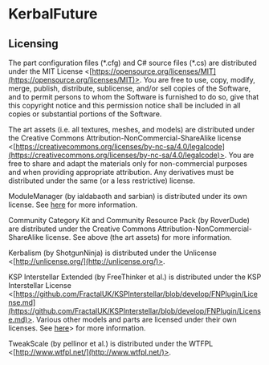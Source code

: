 # KerbalFuture

## Licensing

The part configuration files (\*.cfg) and C\# source files (\*.cs) are distributed under the MIT License <[https://opensource.org/licenses/MIT](https://opensource.org/licenses/MIT)>. You are free to use, copy, modify, merge, publish, distribute, sublicense, and/or sell copies of the Software, and to permit persons to whom the Software is furnished to do so, give that this copyright notice and this permission notice shall be included in all copies or substantial portions of the Software.

The art assets (i.e. all textures, meshes, and models) are distributed under the Creative Commons Attribution-NonCommercial-ShareAlike license <[https://creativecommons.org/licenses/by-nc-sa/4.0/legalcode](https://creativecommons.org/licenses/by-nc-sa/4.0/legalcode)>. You are free to share and adapt the materials only for non-commercial purposes and when providing appropriate attribution. Any derivatives must be distributed under the same (or a less restrictive) license.

ModuleManager (by ialdabaoth and sarbian) is distributed under its own license. See [here](https://github.com/sarbian/ModuleManager) for more information.

Community Category Kit and Community Resource Pack (by RoverDude) are distributed under the Creative Commons Attribution-NonCommercial-ShareAlike license. See above (the art assets) for more information.

Kerbalism (by ShotgunNinja) is distributed under the Unlicense <[http://unlicense.org/](http://unlicense.org/)>.

KSP Interstellar Extended (by FreeThinker et al.) is distributed under the KSP Interstellar License <[https://github.com/FractalUK/KSPInterstellar/blob/develop/FNPlugin/License.md](https://github.com/FractalUK/KSPInterstellar/blob/develop/FNPlugin/License.md)>. Various other models and parts are licensed under their own licenses. See [here](http://forum.kerbalspaceprogram.com/index.php?/topic/100190-1/&do=findComment&comment=1731509)> for more information.

TweakScale (by pellinor et al.) is distributed under the WTFPL <[http://www.wtfpl.net/](http://www.wtfpl.net/)>.

